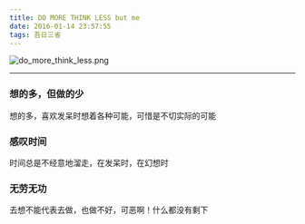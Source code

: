 ```yaml
---
title: DO MORE THINK LESS but me
date: 2016-01-14 23:57:55
tags: 吾日三省
---
```


![do_more_think_less.png](/images/domorethinkless.png)

-----

### 想的多，但做的少

想的多，喜欢发呆时想着各种可能，可惜是不切实际的可能

### 感叹时间

时间总是不经意地溜走，在发呆时，在幻想时

### 无劳无功

去想不能代表去做，也做不好，可恶啊！什么都没有剩下
